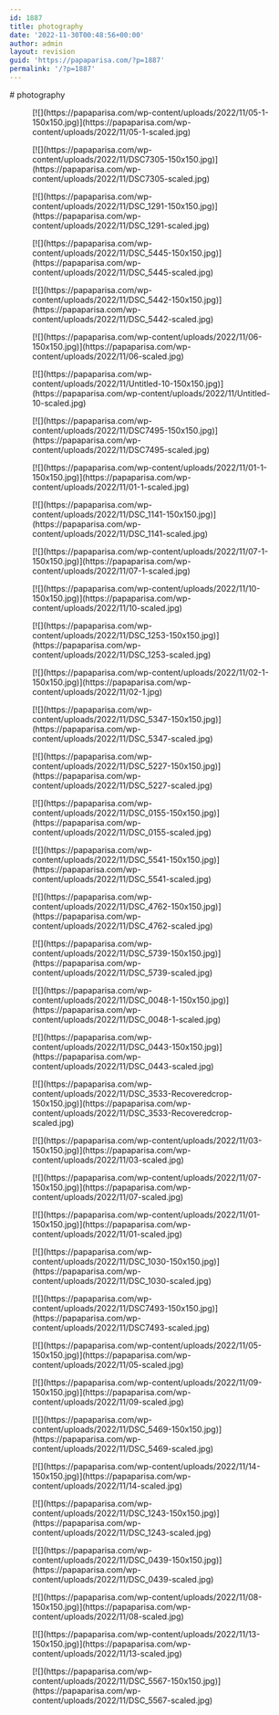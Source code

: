 ```yaml
---
id: 1887
title: photography
date: '2022-11-30T00:48:56+00:00'
author: admin
layout: revision
guid: 'https://papaparisa.com/?p=1887'
permalink: '/?p=1887'
---
```


<style>/*! elementor - v3.8.1 - 13-11-2022 */
.elementor-column .elementor-spacer-inner{height:var(--spacer-size)}.e-con{--container-widget-width:100%}.e-con-inner>.elementor-widget-spacer,.e-con>.elementor-widget-spacer{width:var(--container-widget-width,var(--spacer-size));-ms-flex-item-align:stretch;align-self:stretch;-ms-flex-negative:0;flex-shrink:0}.e-con-inner>.elementor-widget-spacer>.elementor-widget-container,.e-con-inner>.elementor-widget-spacer>.elementor-widget-container>.elementor-spacer,.e-con>.elementor-widget-spacer>.elementor-widget-container,.e-con>.elementor-widget-spacer>.elementor-widget-container>.elementor-spacer{height:100%}.e-con-inner>.elementor-widget-spacer>.elementor-widget-container>.elementor-spacer>.elementor-spacer-inner,.e-con>.elementor-widget-spacer>.elementor-widget-container>.elementor-spacer>.elementor-spacer-inner{height:var(--container-widget-height,var(--spacer-size))}</style><style>/*! elementor - v3.8.1 - 13-11-2022 */
.elementor-heading-title{padding:0;margin:0;line-height:1}.elementor-widget-heading .elementor-heading-title[class*=elementor-size-]>a{color:inherit;font-size:inherit;line-height:inherit}.elementor-widget-heading .elementor-heading-title.elementor-size-small{font-size:15px}.elementor-widget-heading .elementor-heading-title.elementor-size-medium{font-size:19px}.elementor-widget-heading .elementor-heading-title.elementor-size-large{font-size:29px}.elementor-widget-heading .elementor-heading-title.elementor-size-xl{font-size:39px}.elementor-widget-heading .elementor-heading-title.elementor-size-xxl{font-size:59px}</style></head><body># photography

<style>/*! elementor - v3.8.1 - 13-11-2022 */
.elementor-image-gallery .gallery-item{display:inline-block;text-align:center;vertical-align:top;width:100%;max-width:100%;margin:0 auto}.elementor-image-gallery .gallery-item img{margin:0 auto}.elementor-image-gallery .gallery-item .gallery-caption{margin:0}.elementor-image-gallery figure img{display:block}.elementor-image-gallery figure figcaption{width:100%}.gallery-spacing-custom .elementor-image-gallery .gallery-icon{padding:0}@media (min-width:768px){.elementor-image-gallery .gallery-columns-2 .gallery-item{max-width:50%}.elementor-image-gallery .gallery-columns-3 .gallery-item{max-width:33.33%}.elementor-image-gallery .gallery-columns-4 .gallery-item{max-width:25%}.elementor-image-gallery .gallery-columns-5 .gallery-item{max-width:20%}.elementor-image-gallery .gallery-columns-6 .gallery-item{max-width:16.666%}.elementor-image-gallery .gallery-columns-7 .gallery-item{max-width:14.28%}.elementor-image-gallery .gallery-columns-8 .gallery-item{max-width:12.5%}.elementor-image-gallery .gallery-columns-9 .gallery-item{max-width:11.11%}.elementor-image-gallery .gallery-columns-10 .gallery-item{max-width:10%}}@media (min-width:480px) and (max-width:767px){.elementor-image-gallery .gallery.gallery-columns-2 .gallery-item,.elementor-image-gallery .gallery.gallery-columns-3 .gallery-item,.elementor-image-gallery .gallery.gallery-columns-4 .gallery-item,.elementor-image-gallery .gallery.gallery-columns-5 .gallery-item,.elementor-image-gallery .gallery.gallery-columns-6 .gallery-item,.elementor-image-gallery .gallery.gallery-columns-7 .gallery-item,.elementor-image-gallery .gallery.gallery-columns-8 .gallery-item,.elementor-image-gallery .gallery.gallery-columns-9 .gallery-item,.elementor-image-gallery .gallery.gallery-columns-10 .gallery-item{max-width:50%}}@media (max-width:479px){.elementor-image-gallery .gallery.gallery-columns-2 .gallery-item,.elementor-image-gallery .gallery.gallery-columns-3 .gallery-item,.elementor-image-gallery .gallery.gallery-columns-4 .gallery-item,.elementor-image-gallery .gallery.gallery-columns-5 .gallery-item,.elementor-image-gallery .gallery.gallery-columns-6 .gallery-item,.elementor-image-gallery .gallery.gallery-columns-7 .gallery-item,.elementor-image-gallery .gallery.gallery-columns-8 .gallery-item,.elementor-image-gallery .gallery.gallery-columns-9 .gallery-item,.elementor-image-gallery .gallery.gallery-columns-10 .gallery-item{max-width:100%}}</style><figure class="gallery-item"> [![](https://papaparisa.com/wp-content/uploads/2022/11/05-1-150x150.jpg)](https://papaparisa.com/wp-content/uploads/2022/11/05-1-scaled.jpg)  
 </figure><figure class="gallery-item"> [![](https://papaparisa.com/wp-content/uploads/2022/11/DSC7305-150x150.jpg)](https://papaparisa.com/wp-content/uploads/2022/11/DSC7305-scaled.jpg)  
 </figure><figure class="gallery-item"> [![](https://papaparisa.com/wp-content/uploads/2022/11/DSC_1291-150x150.jpg)](https://papaparisa.com/wp-content/uploads/2022/11/DSC_1291-scaled.jpg)  
 </figure><figure class="gallery-item"> [![](https://papaparisa.com/wp-content/uploads/2022/11/DSC_5445-150x150.jpg)](https://papaparisa.com/wp-content/uploads/2022/11/DSC_5445-scaled.jpg)  
 </figure><figure class="gallery-item"> [![](https://papaparisa.com/wp-content/uploads/2022/11/DSC_5442-150x150.jpg)](https://papaparisa.com/wp-content/uploads/2022/11/DSC_5442-scaled.jpg)  
 </figure><figure class="gallery-item"> [![](https://papaparisa.com/wp-content/uploads/2022/11/06-150x150.jpg)](https://papaparisa.com/wp-content/uploads/2022/11/06-scaled.jpg)  
 </figure><figure class="gallery-item"> [![](https://papaparisa.com/wp-content/uploads/2022/11/Untitled-10-150x150.jpg)](https://papaparisa.com/wp-content/uploads/2022/11/Untitled-10-scaled.jpg)  
 </figure><figure class="gallery-item"> [![](https://papaparisa.com/wp-content/uploads/2022/11/DSC7495-150x150.jpg)](https://papaparisa.com/wp-content/uploads/2022/11/DSC7495-scaled.jpg)  
 </figure><figure class="gallery-item"> [![](https://papaparisa.com/wp-content/uploads/2022/11/01-1-150x150.jpg)](https://papaparisa.com/wp-content/uploads/2022/11/01-1-scaled.jpg)  
 </figure><figure class="gallery-item"> [![](https://papaparisa.com/wp-content/uploads/2022/11/DSC_1141-150x150.jpg)](https://papaparisa.com/wp-content/uploads/2022/11/DSC_1141-scaled.jpg)  
 </figure><figure class="gallery-item"> [![](https://papaparisa.com/wp-content/uploads/2022/11/07-1-150x150.jpg)](https://papaparisa.com/wp-content/uploads/2022/11/07-1-scaled.jpg)  
 </figure><figure class="gallery-item"> [![](https://papaparisa.com/wp-content/uploads/2022/11/10-150x150.jpg)](https://papaparisa.com/wp-content/uploads/2022/11/10-scaled.jpg)  
 </figure><figure class="gallery-item"> [![](https://papaparisa.com/wp-content/uploads/2022/11/DSC_1253-150x150.jpg)](https://papaparisa.com/wp-content/uploads/2022/11/DSC_1253-scaled.jpg)  
 </figure><figure class="gallery-item"> [![](https://papaparisa.com/wp-content/uploads/2022/11/02-1-150x150.jpg)](https://papaparisa.com/wp-content/uploads/2022/11/02-1.jpg)  
 </figure><figure class="gallery-item"> [![](https://papaparisa.com/wp-content/uploads/2022/11/DSC_5347-150x150.jpg)](https://papaparisa.com/wp-content/uploads/2022/11/DSC_5347-scaled.jpg)  
 </figure><figure class="gallery-item"> [![](https://papaparisa.com/wp-content/uploads/2022/11/DSC_5227-150x150.jpg)](https://papaparisa.com/wp-content/uploads/2022/11/DSC_5227-scaled.jpg)  
 </figure><figure class="gallery-item"> [![](https://papaparisa.com/wp-content/uploads/2022/11/DSC_0155-150x150.jpg)](https://papaparisa.com/wp-content/uploads/2022/11/DSC_0155-scaled.jpg)  
 </figure><figure class="gallery-item"> [![](https://papaparisa.com/wp-content/uploads/2022/11/DSC_5541-150x150.jpg)](https://papaparisa.com/wp-content/uploads/2022/11/DSC_5541-scaled.jpg)  
 </figure><figure class="gallery-item"> [![](https://papaparisa.com/wp-content/uploads/2022/11/DSC_4762-150x150.jpg)](https://papaparisa.com/wp-content/uploads/2022/11/DSC_4762-scaled.jpg)  
 </figure><figure class="gallery-item"> [![](https://papaparisa.com/wp-content/uploads/2022/11/DSC_5739-150x150.jpg)](https://papaparisa.com/wp-content/uploads/2022/11/DSC_5739-scaled.jpg)  
 </figure><figure class="gallery-item"> [![](https://papaparisa.com/wp-content/uploads/2022/11/DSC_0048-1-150x150.jpg)](https://papaparisa.com/wp-content/uploads/2022/11/DSC_0048-1-scaled.jpg)  
 </figure><figure class="gallery-item"> [![](https://papaparisa.com/wp-content/uploads/2022/11/DSC_0443-150x150.jpg)](https://papaparisa.com/wp-content/uploads/2022/11/DSC_0443-scaled.jpg)  
 </figure><figure class="gallery-item"> [![](https://papaparisa.com/wp-content/uploads/2022/11/DSC_3533-Recoveredcrop-150x150.jpg)](https://papaparisa.com/wp-content/uploads/2022/11/DSC_3533-Recoveredcrop-scaled.jpg)  
 </figure><figure class="gallery-item"> [![](https://papaparisa.com/wp-content/uploads/2022/11/03-150x150.jpg)](https://papaparisa.com/wp-content/uploads/2022/11/03-scaled.jpg)  
 </figure><figure class="gallery-item"> [![](https://papaparisa.com/wp-content/uploads/2022/11/07-150x150.jpg)](https://papaparisa.com/wp-content/uploads/2022/11/07-scaled.jpg)  
 </figure><figure class="gallery-item"> [![](https://papaparisa.com/wp-content/uploads/2022/11/01-150x150.jpg)](https://papaparisa.com/wp-content/uploads/2022/11/01-scaled.jpg)  
 </figure><figure class="gallery-item"> [![](https://papaparisa.com/wp-content/uploads/2022/11/DSC_1030-150x150.jpg)](https://papaparisa.com/wp-content/uploads/2022/11/DSC_1030-scaled.jpg)  
 </figure><figure class="gallery-item"> [![](https://papaparisa.com/wp-content/uploads/2022/11/DSC7493-150x150.jpg)](https://papaparisa.com/wp-content/uploads/2022/11/DSC7493-scaled.jpg)  
 </figure><figure class="gallery-item"> [![](https://papaparisa.com/wp-content/uploads/2022/11/05-150x150.jpg)](https://papaparisa.com/wp-content/uploads/2022/11/05-scaled.jpg)  
 </figure><figure class="gallery-item"> [![](https://papaparisa.com/wp-content/uploads/2022/11/09-150x150.jpg)](https://papaparisa.com/wp-content/uploads/2022/11/09-scaled.jpg)  
 </figure><figure class="gallery-item"> [![](https://papaparisa.com/wp-content/uploads/2022/11/DSC_5469-150x150.jpg)](https://papaparisa.com/wp-content/uploads/2022/11/DSC_5469-scaled.jpg)  
 </figure><figure class="gallery-item"> [![](https://papaparisa.com/wp-content/uploads/2022/11/14-150x150.jpg)](https://papaparisa.com/wp-content/uploads/2022/11/14-scaled.jpg)  
 </figure><figure class="gallery-item"> [![](https://papaparisa.com/wp-content/uploads/2022/11/DSC_1243-150x150.jpg)](https://papaparisa.com/wp-content/uploads/2022/11/DSC_1243-scaled.jpg)  
 </figure><figure class="gallery-item"> [![](https://papaparisa.com/wp-content/uploads/2022/11/DSC_0439-150x150.jpg)](https://papaparisa.com/wp-content/uploads/2022/11/DSC_0439-scaled.jpg)  
 </figure><figure class="gallery-item"> [![](https://papaparisa.com/wp-content/uploads/2022/11/08-150x150.jpg)](https://papaparisa.com/wp-content/uploads/2022/11/08-scaled.jpg)  
 </figure><figure class="gallery-item"> [![](https://papaparisa.com/wp-content/uploads/2022/11/13-150x150.jpg)](https://papaparisa.com/wp-content/uploads/2022/11/13-scaled.jpg)  
 </figure><figure class="gallery-item"> [![](https://papaparisa.com/wp-content/uploads/2022/11/DSC_5567-150x150.jpg)](https://papaparisa.com/wp-content/uploads/2022/11/DSC_5567-scaled.jpg)  
 </figure>